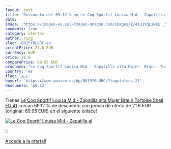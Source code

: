 ```yaml
---
layout: post
title: 'Descuento del 69.12 % en Le Coq Sportif Louisa Mid - Zapatilla al'
date: 
image: 'https://images-eu.ssl-images-amazon.com/images/I/41u1YqLiwsL._SL200_.jpg'
comments: true
category: ofertas
author: ring
slug: 'B015Y0LURC-es'
actualPrice: 21.6 EUR
currency: EUR
price: 21.6
comparePrice: 69.95 EUR
prodname: 'Le Coq Sportif Louisa Mid - Zapatilla alta Mujer  Braun  Tortoise Shell   EU 41'
country: 'es'
flag: '🇪🇸'
buyurl: 'https://www.amazon.es/dp/B015Y0LURC/?tag=tolees-21'
descuento: '69.12'
---
```


Tienes [Le Coq Sportif Louisa Mid - Zapatilla alta Mujer  Braun  Tortoise Shell   EU 41](https://www.amazon.es/dp/B015Y0LURC/?tag=tolees-21) con un 69.12 % de descuento con precio de oferta de 21.6 EUR (original: 69.95 EUR) en el siguiente enlace!

[![Le Coq Sportif Louisa Mid - Zapatilla al](https://images-eu.ssl-images-amazon.com/images/I/41u1YqLiwsL._SL200_.jpg)](https://www.amazon.es/dp/B015Y0LURC/?tag=tolees-21)

ℹ️:


[Accede a la oferta!!](https://www.amazon.es/dp/B015Y0LURC/?tag=tolees-21)

